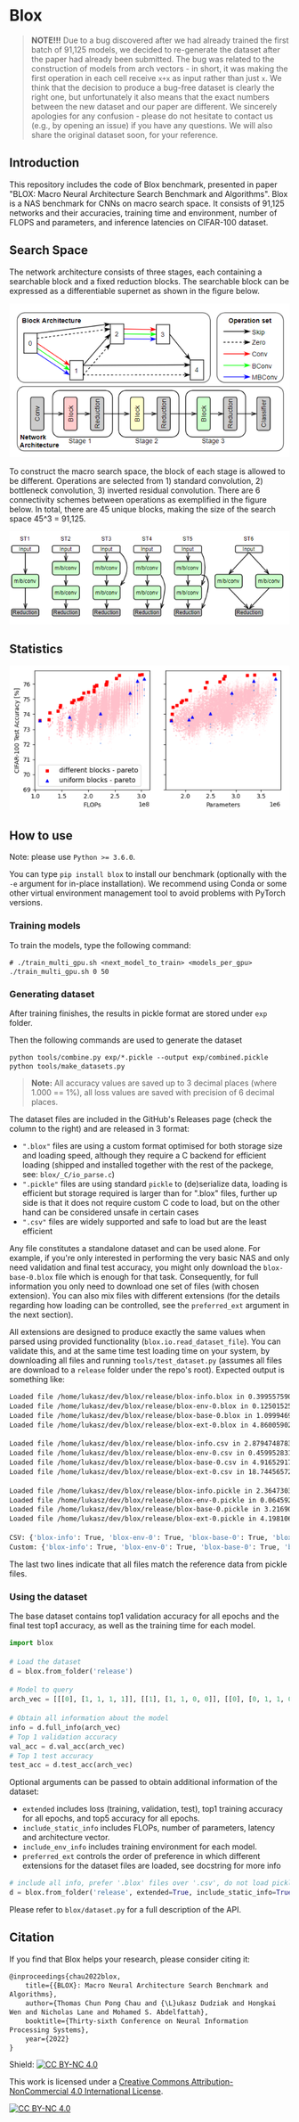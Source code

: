 # Blox

> **NOTE!!!** Due to a bug discovered after we had already trained the first batch of 91,125 models, we decided to re-generate the dataset after the paper had already been submitted. 
> The bug was related to the construction of models from arch vectors - in short, it was making the first operation in each cell receive `x+x` as input rather than just `x`.
> We think that the decision to produce a bug-free dataset is clearly the right one, but unfortunately it also means that the exact numbers between the new dataset and our paper are different.
> We sincerely apologies for any confusion - please do not hesitate to contact us (e.g., by opening an issue) if you have any questions.
> We will also share the original dataset soon, for your reference.

## Introduction

This repository includes the code of Blox benchmark, presented in paper "BLOX: Macro Neural Architecture Search Benchmark and Algorithms".
Blox is a NAS benchmark for CNNs on macro search space. It consists of 91,125 networks and their accuracies, training time and environment, number of FLOPS and parameters, and inference latencies on CIFAR-100 dataset.

## Search Space

The network architecture consists of three stages, each containing a searchable block and a fixed reduction blocks. The searchable block can be expressed as a differentiable supernet as shown in the figure below.

![](images/supernet.png)

To construct the macro search space, the block of each stage is allowed to be different. Operations are selected from 1) standard convolution, 2) bottleneck convolution, 3) inverted residual convolution. There are 6 connectivity schemes between operations as exemplified in the figure below. In total, there are 45 unique blocks, making the size of the search space 45^3 = 91,125.

![](images/connectivity.png)

## Statistics

![](images/accuracy_vs_flops_params.png)

## How to use

Note: please use `Python >= 3.6.0`.

You can type `pip install blox` to install our benchmark (optionally with the `-e` argument for in-place installation).
We recommend using Conda or some other virtual environment management tool to avoid problems with PyTorch versions.

### Training models
To train the models, type the following command:
```
# ./train_multi_gpu.sh <next_model_to_train> <models_per_gpu>
./train_multi_gpu.sh 0 50
```

### Generating dataset
After training finishes, the results in pickle format are stored under `exp` folder.

Then the following commands are used to generate the dataset

```
python tools/combine.py exp/*.pickle --output exp/combined.pickle
python tools/make_datasets.py
```

> **Note:** All accuracy values are saved up to 3 decimal places (where 1.000 == 1%), all loss values are saved with precision of 6 decimal places.

The dataset files are included in the GitHub's Releases page (check the column to the right) and are released in 3 format:
 - `".blox"` files are using a custom format optimised for both storage size and loading speed, although they require a C backend
   for efficient loading (shipped and installed together with the rest of the packege, see: `blox/_C/io_parse.c`)
 - `".pickle"` files are using standard `pickle` to (de)serialize data, loading is efficient but storage required is larger than for ".blox" files,
   further up side is that it does not require custom C code to load, but on the other hand can be considered unsafe in certain cases
 - `".csv"` files are widely supported and safe to load but are the least efficient


Any file constitutes a standalone dataset and can be used alone.
For example, if you're only interested in performing the very basic NAS and only need validation and final test accuracy, you might only download
the `blox-base-0.blox` file which is enough for that task.
Consequently, for full information you only need to download one set of files (with chosen extension).
You can also mix files with different extensions (for the details regarding how loading can be controlled, see the `preferred_ext` argument in the next section).

All extensions are designed to produce exactly the same values when parsed using provided functionality (`blox.io.read_dataset_file`).
You can validate this, and at the same time test loading time on your system, by downloading all files and running `tools/test_dataset.py`
(assumes all files are download to a `release` folder under the repo's root).
Expected output is something like:

```bash
Loaded file /home/lukasz/dev/blox/release/blox-info.blox in 0.39955759048461914 seconds...
Loaded file /home/lukasz/dev/blox/release/blox-env-0.blox in 0.1250152587890625 seconds...
Loaded file /home/lukasz/dev/blox/release/blox-base-0.blox in 1.0999469757080078 seconds...
Loaded file /home/lukasz/dev/blox/release/blox-ext-0.blox in 4.860059022903442 seconds...

Loaded file /home/lukasz/dev/blox/release/blox-info.csv in 2.8794748783111572 seconds...
Loaded file /home/lukasz/dev/blox/release/blox-env-0.csv in 0.45995283126831055 seconds...
Loaded file /home/lukasz/dev/blox/release/blox-base-0.csv in 4.916529178619385 seconds...
Loaded file /home/lukasz/dev/blox/release/blox-ext-0.csv in 18.744565725326538 seconds...

Loaded file /home/lukasz/dev/blox/release/blox-info.pickle in 2.3647303581237793 seconds...
Loaded file /home/lukasz/dev/blox/release/blox-env-0.pickle in 0.06459236145019531 seconds...
Loaded file /home/lukasz/dev/blox/release/blox-base-0.pickle in 3.2169032096862793 seconds...
Loaded file /home/lukasz/dev/blox/release/blox-ext-0.pickle in 4.198106288909912 seconds...

CSV: {'blox-info': True, 'blox-env-0': True, 'blox-base-0': True, 'blox-ext-0': True}
Custom: {'blox-info': True, 'blox-env-0': True, 'blox-base-0': True, 'blox-ext-0': True}
```

The last two lines indicate that all files match the reference data from pickle files.

### Using the dataset
The base dataset contains top1 validation accuracy for all epochs and the final test top1 accuracy, as well as the training time for each model.

```python
import blox

# Load the dataset
d = blox.from_folder('release')

# Model to query
arch_vec = [[[0], [1, 1, 1, 1]], [[1], [1, 1, 0, 0]], [[0], [0, 1, 1, 0]]]

# Obtain all information about the model
info = d.full_info(arch_vec)
# Top 1 validation accuracy
val_acc = d.val_acc(arch_vec)
# Top 1 test accuracy
test_acc = d.test_acc(arch_vec)
```

Optional arguments can be passed to obtain additional information of the dataset:
* `extended` includes loss (training, validation, test), top1 training accuracy for all epochs, and top5 accuracy for all epochs.
* `include_static_info` includes FLOPs, number of parameters, latency and architecture vector.
* `include_env_info` includes training environment for each model.
* `preferred_ext` controls the order of preference in which different extensions for the dataset files are loaded, see docstring for more info

```python
# include all info, prefer '.blox' files over '.csv', do not load pickle files (even if present)
d = blox.from_folder('release', extended=True, include_static_info=True, include_env_info=True, preferred_ext=['blox', 'csv'])
```

Please refer to `blox/dataset.py` for a full description of the API.

## Citation

If you find that Blox helps your research, please consider citing it:
```
@inproceedings{chau2022blox,
    title={{BLOX}: Macro Neural Architecture Search Benchmark and Algorithms},
    author={Thomas Chun Pong Chau and {\L}ukasz Dudziak and Hongkai Wen and Nicholas Lane and Mohamed S. Abdelfattah},
    booktitle={Thirty-sixth Conference on Neural Information Processing Systems},
    year={2022}
}
```

Shield: [![CC BY-NC 4.0][cc-by-nc-shield]][cc-by-nc]

This work is licensed under a
[Creative Commons Attribution-NonCommercial 4.0 International License][cc-by-nc].

[![CC BY-NC 4.0][cc-by-nc-image]][cc-by-nc]

[cc-by-nc]: http://creativecommons.org/licenses/by-nc/4.0/
[cc-by-nc-image]: https://i.creativecommons.org/l/by-nc/4.0/88x31.png
[cc-by-nc-shield]: https://img.shields.io/badge/License-CC%20BY--NC%204.0-lightgrey
